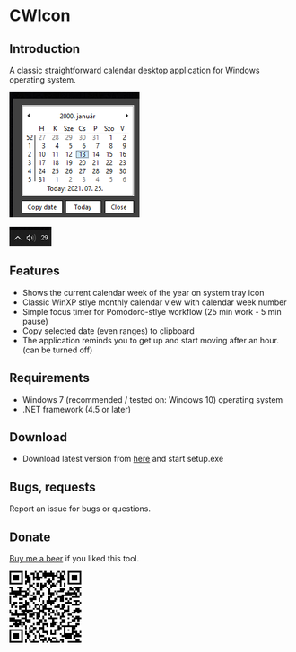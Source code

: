 # CWIcon

## Introduction
A classic straightforward calendar desktop application for Windows operating system.

![WCIcon](/doc/cal.png)

![CW](/doc/cwIcon.png)

## Features
- Shows the current calendar week of the year on system tray icon
- Classic WinXP stlye monthly calendar view with calendar week number
- Simple focus timer for Pomodoro-stlye workflow (25 min work - 5 min pause)
- Copy selected date (even ranges) to clipboard
- The application reminds you to get up and start moving after an hour. (can be turned off)

## Requirements
- Windows 7 (recommended / tested on: Windows 10) operating system
- .NET framework (4.5 or later)

## Download
- Download latest version from [here](https://github.com/alkatona/CWIcon/tree/master/installer) and start setup.exe

## Bugs, requests
Report an issue for bugs or questions.

## Donate
[Buy me a beer](https://www.paypal.com/donate?business=B9NYQJCQVQLN2&no_recurring=0&currency_code=EUR) if you liked this tool.


![donate_me](/doc/donate.png)
